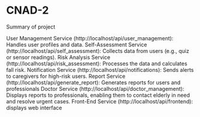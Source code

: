 # CNAD-2

Summary of project

User Management Service (http://localhost/api/user_management): Handles user profiles and data.
Self-Assessment Service (http://localhost/api/self_assessment): Collects data from users (e.g., quiz or sensor readings).
Risk Analysis Service (http://localhost/api/risk_assessment): Processes the data and calculates fall risk.
Notification Service (http://localhost/api/notifications): Sends alerts to caregivers for high-risk users.
Report Service (http://localhost/api/generate_report): Generates reports for users and professionals
Doctor Service (http://localhost/api/doctor_management): Displays reports to professionals, enabling them to contact elderly in need and resolve urgent cases.
Front-End Service (http://localhost/api/frontend): displays web interface